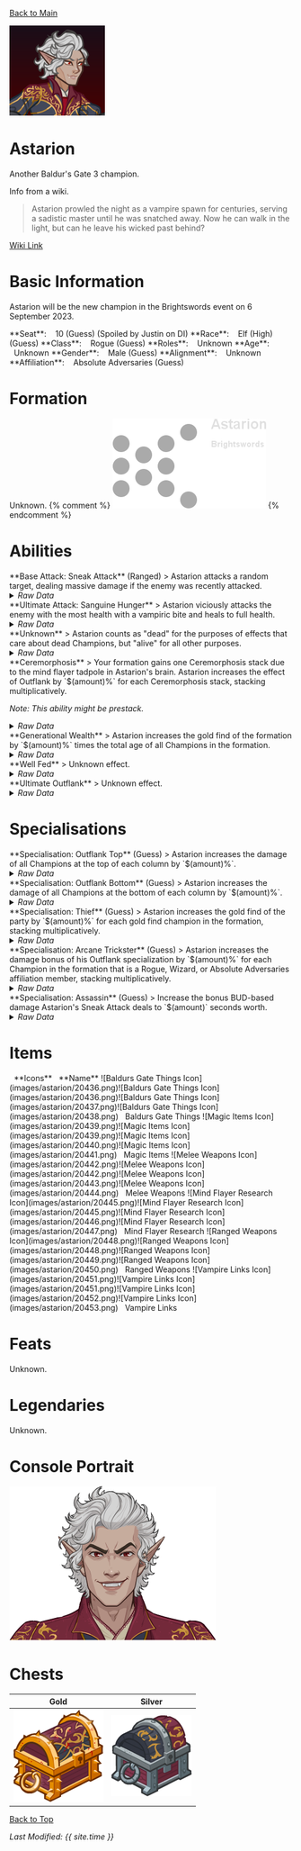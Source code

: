 [Back to Main](index.md)

![PC Portrait](images/astarion/portrait.png)

# Astarion

Another Baldur's Gate 3 champion.

Info from a wiki.
> Astarion prowled the night as a vampire spawn for centuries, serving a sadistic master until he was snatched away. Now he can walk in the light, but can he leave his wicked past behind?

[Wiki Link](https://baldursgate3.wiki.fextralife.com/Astarion)

# Basic Information

Astarion will be the new champion in the Brightswords event on 6 September 2023.

<span class="champStatsTableColumn">
    <span class="champStatsTableRow">
        <span class="champStatsTableInfoHeader">
            <span style="margin-right:4px;">**Seat**:</span>
        </span>
        <span class="champStatsTableInfoSmall">
            <span style="margin-left:8px;">10 (Guess) (Spoiled by Justin on DI)</span>
        </span>
    </span>
    <span class="champStatsTableRow">
        <span class="champStatsTableInfoHeader">
            <span style="margin-right:4px;">**Race**:</span>
        </span>
        <span class="champStatsTableInfoSmall">
            <span style="margin-left:8px;">Elf (High) (Guess)</span>
        </span>
    </span>
    <span class="champStatsTableRow">
        <span class="champStatsTableInfoHeader">
            <span style="margin-right:4px;">**Class**:</span>
        </span>
        <span class="champStatsTableInfoSmall">
            <span style="margin-left:8px;">Rogue (Guess)</span>
        </span>
    </span>
    <span class="champStatsTableRow">
        <span class="champStatsTableInfoHeader">
            <span style="margin-right:4px;">**Roles**:</span>
        </span>
        <span class="champStatsTableInfoSmall">
            <span style="margin-left:8px;">Unknown</span>
        </span>
    </span>
    <span class="champStatsTableRow">
        <span class="champStatsTableInfoHeader">
            <span style="margin-right:4px;">**Age**:</span>
        </span>
        <span class="champStatsTableInfoSmall">
            <span style="margin-left:8px;">Unknown</span>
        </span>
    </span>
    <span class="champStatsTableRow">
        <span class="champStatsTableInfoHeader">
            <span style="margin-right:4px;">**Gender**:</span>
        </span>
        <span class="champStatsTableInfoSmall">
            <span style="margin-left:8px;">Male (Guess)</span>
        </span>
    </span>
    <span class="champStatsTableRow">
        <span class="champStatsTableInfoHeader">
            <span style="margin-right:4px;">**Alignment**:</span>
        </span>
        <span class="champStatsTableInfoSmall">
            <span style="margin-left:8px;">Unknown</span>
        </span>
    </span>
    <span class="champStatsTableRow">
        <span class="champStatsTableInfoHeader">
            <span style="margin-right:4px;">**Affiliation**:</span>
        </span>
        <span class="champStatsTableInfoSmall">
            <span style="margin-left:8px;">Absolute Adversaries (Guess)</span>
        </span>
    </span>
</span>

# Formation

Unknown.
{% comment %}
![Formation Layout](images/astarion/formation.png)
{% endcomment %}

# Abilities

<div markdown="1" class="abilityBorder"><div markdown="1" class="abilityBorderInner">
**Base Attack: Sneak Attack** (Ranged)
> Astarion attacks a random target, dealing massive damage if the enemy was recently attacked.
<details><summary><em>Raw Data</em></summary>
<p>
<pre>
{
    "description": "Astarion attacks a random target, dealing massive damage if the enemy was recently attacked.",
    "long_description": "",
    "damage_modifier": 1,
    "damage_types": ["ranged"],
    "graphic_id": 0,
    "target": "random",
    "aoe_radius": 0,
    "tags": ["ranged"],
    "num_targets": 1,
    "animations": [{
        "projectile_details": {
            "percent_height_offset": 10,
            "projectile_graphic_id": 20375,
            "projectile_speed": 1750,
            "hash": "ecac999b510d089e10f4e6a0edf92483",
            "rotation_speed": 720
        },
        "bonus_seconds_of_bud": 1,
        "teleport_sequence_name": "charge",
        "special_melee": "astarion",
        "shoot_offset": {
            "x": 50,
            "y": -125
        },
        "bud_override_upgrade_id": 12497,
        "type": "melee_attack",
        "shoot_sequence_name": "attack",
        "shoot_sound_id": 180,
        "shoot_frame": 5,
        "bonus_bud_threshold": 3
    }],
    "name": "Sneak Attack",
    "cooldown": 6,
    "id": 677
}
</pre>
</p>
</details>
</div></div>

<div markdown="1" class="abilityBorder"><div markdown="1" class="abilityBorderInner">
**Ultimate Attack: Sanguine Hunger**
> Astarion viciously attacks the enemy with the most health with a vampiric bite and heals to full health.
<details><summary><em>Raw Data</em></summary>
<p>
<pre>
{
    "description": "Astarion viciously attacks the enemy with the most health and heals to full health.",
    "long_description": "Astarion viciously attacks the enemy with the most health with a vampiric bite and heals to full health.",
    "damage_modifier": 1,
    "damage_types": ["melee"],
    "graphic_id": 20430,
    "target": "highest_health",
    "aoe_radius": 0,
    "tags": [
        "melee",
        "ultimate"
    ],
    "num_targets": 1,
    "animations": [{
        "teleport_sequence_name": "charge",
        "ultimate": "astarion",
        "melee_sequence_name": "ultimate",
        "type": "ultimate_attack"
    }],
    "name": "Sanguine Hunger",
    "cooldown": 60,
    "id": 678
}
</pre>
</p>
</details>
</div></div>

<div markdown="1" class="abilityBorder"><div markdown="1" class="abilityBorderInner">
**Unknown**
> Astarion counts as "dead" for the purposes of effects that care about dead Champions, but "alive" for all other purposes.
<details><summary><em>Raw Data</em></summary>
<p>
<pre>
{
    "effect_keys": [{"effect_string": "do_nothing"}],
    "requirements": "",
    "description": {"desc": "Astarion counts as \"dead\" for the purposes of effects that care about dead Champions, but \"alive\" for all other purposes."},
    "id": 1663,
    "flavour_text": "",
    "graphic_id": 0,
    "properties": {
        "is_formation_ability": true,
        "owner_use_outgoing_description": true,
        "formation_circle_icon": false
    }
}
</pre>
</p>
</details>
</div></div>

<div markdown="1" class="abilityBorder"><div markdown="1" class="abilityBorderInner">
**Ceremorphosis**
> Your formation gains one Ceremorphosis stack due to the mind flayer tadpole in Astarion's brain. Astarion increases the effect of Outflank by `$(amount)%` for each Ceremorphosis stack, stacking multiplicatively.

*Note: This ability might be prestack.*
<details><summary><em>Raw Data</em></summary>
<p>
<pre>
{
    "effect_keys": [
        {"effect_string": "pre_stack_amount,100"},
        {
            "amount_expr": "upgrade_amount(12489,0)",
            "stack_title": "Total Ceremorphosis Stacks",
            "amount_updated_listeners": ["slot_changed"],
            "stacks_multiply": true,
            "total_title": "Total Bonus",
            "off_when_benched": true,
            "show_bonus": true,
            "amount_func": "mult",
            "stack_func": "per_ceremorphosis_stacks",
            "effect_string": "buff_upgrades,0,12493,12494",
            "desc_forced_order": 2
        },
        {
            "stack_title": "Astarion Ceremorphosis Stacks",
            "manual_stacking": true,
            "stacks_multiply": false,
            "off_when_benched": true,
            "outgoing_buffs": false,
            "effect_string": "astarion_ceremorphosis_stacks,1",
            "show_stacks": true,
            "desc_forced_order": 1
        }
    ],
    "requirements": "",
    "description": {"desc": "Your formation gains one Ceremorphosis stack due to the mind flayer tadpole in Astarion's brain. Astarion increases the effect of Outflank by $(amount)% for each Ceremorphosis stack, stacking multiplicatively."},
    "id": 1664,
    "flavour_text": "",
    "graphic_id": 20421,
    "properties": {
        "indexed_effect_properties": true,
        "retain_on_slot_changed": true,
        "is_formation_ability": true,
        "default_bonus_index": 0,
        "owner_use_outgoing_description": true,
        "per_effect_index_bonuses": true
    }
}
</pre>
</p>
</details>
</div></div>

<div markdown="1" class="abilityBorder"><div markdown="1" class="abilityBorderInner">
**Generational Wealth**
> Astarion increases the gold find of the formation by `$(amount)%` times the total age of all Champions in the formation.
<details><summary><em>Raw Data</em></summary>
<p>
<pre>
{
    "effect_keys": [{
        "stack_title": "Total Age",
        "amount_updated_listeners": ["slot_changed"],
        "stacks_multiply": true,
        "show_bonus": true,
        "amount_func": "mult",
        "stack_func": "per_hero_attribute",
        "per_hero_expr": "age",
        "effect_string": "buff_upgrade,1,12205"
    }],
    "requirements": "",
    "description": {"desc": "Astarion increases the gold find of the formation by $(amount)% times the total age of all Champions in the formation."},
    "id": 1665,
    "flavour_text": "",
    "graphic_id": 20422,
    "properties": {
        "is_formation_ability": true,
        "owner_use_outgoing_description": true
    }
}
</pre>
</p>
</details>
</div></div>

<div markdown="1" class="abilityBorder"><div markdown="1" class="abilityBorderInner">
**Well Fed**
> Unknown effect.
<details><summary><em>Raw Data</em></summary>
<p>
<pre>
{
    "effect_keys": [{"effect_string": "do_nothing"}],
    "requirements": "",
    "description": {"desc": ""},
    "id": 1666,
    "flavour_text": "",
    "graphic_id": 20424,
    "properties": {
        "is_formation_ability": true,
        "owner_use_outgoing_description": true
    }
}
</pre>
</p>
</details>
</div></div>

<div markdown="1" class="abilityBorder"><div markdown="1" class="abilityBorderInner">
**Ultimate Outflank**
> Unknown effect.
<details><summary><em>Raw Data</em></summary>
<p>
<pre>
{
    "effect_keys": [{"effect_string": "do_nothing"}],
    "requirements": "",
    "description": {"desc": ""},
    "id": 1667,
    "flavour_text": "",
    "graphic_id": 20423,
    "properties": {
        "is_formation_ability": true,
        "owner_use_outgoing_description": true
    }
}
</pre>
</p>
</details>
</div></div>

# Specialisations

<div markdown="1" class="abilityBorder"><div markdown="1" class="abilityBorderInner">
**Specialisation: Outflank Top** (Guess)
> Astarion increases the damage of all Champions at the top of each column by `$(amount)%`.
<details><summary><em>Raw Data</em></summary>
<p>
<pre>
{
    "effect_keys": [{
        "off_when_benched": true,
        "effect_string": "hero_dps_multiplier_mult,100",
        "targets": ["top_row"]
    }],
    "requirements": "",
    "description": {"desc": "Astarion increases the damage of all Champions at the top of each column by $(amount)%."},
    "id": 1668,
    "flavour_text": "",
    "graphic_id": 0,
    "properties": {
        "is_formation_ability": true,
        "owner_use_outgoing_description": true,
        "type": "upgrade",
        "formation_circle_icon": false
    }
}
</pre>
</p>
</details>
</div></div>

<div markdown="1" class="abilityBorder"><div markdown="1" class="abilityBorderInner">
**Specialisation: Outflank Bottom** (Guess)
> Astarion increases the damage of all Champions at the bottom of each column by `$(amount)%`.
<details><summary><em>Raw Data</em></summary>
<p>
<pre>
{
    "effect_keys": [{
        "off_when_benched": true,
        "effect_string": "hero_dps_multiplier_mult,100",
        "targets": ["bottom_row"]
    }],
    "requirements": "",
    "description": {"desc": "Astarion increases the damage of all Champions at the bottom of each column by $(amount)%"},
    "id": 1669,
    "flavour_text": "",
    "graphic_id": 0,
    "properties": {
        "is_formation_ability": true,
        "owner_use_outgoing_description": true,
        "type": "upgrade",
        "formation_circle_icon": false
    }
}
</pre>
</p>
</details>
</div></div>

<div markdown="1" class="abilityBorder"><div markdown="1" class="abilityBorderInner">
**Specialisation: Thief** (Guess)
> Astarion increases the gold find of the party by `$(amount)%` for each gold find champion in the formation, stacking multiplicatively.
<details><summary><em>Raw Data</em></summary>
<p>
<pre>
{
    "effect_keys": [{"effect_string": "gold_mult_per_tagged_crusader_mult,100,gold"}],
    "requirements": "",
    "description": {"desc": "Astarion increases the gold find of the party by $(amount)% for each gold find champion in the formation, stacking multiplicatively."},
    "id": 1670,
    "flavour_text": "",
    "graphic_id": 0,
    "properties": {
        "is_formation_ability": true,
        "owner_use_outgoing_description": true,
        "type": "upgrade",
        "formation_circle_icon": false
    }
}
</pre>
</p>
</details>
</div></div>

<div markdown="1" class="abilityBorder"><div markdown="1" class="abilityBorderInner">
**Specialisation: Arcane Trickster** (Guess)
> Astarion increases the damage bonus of his Outflank specialization by `$(amount)%` for each Champion in the formation that is a Rogue, Wizard, or Absolute Adversaries affiliation member, stacking multiplicatively.
<details><summary><em>Raw Data</em></summary>
<p>
<pre>
{
    "effect_keys": [{
        "stack_title": "Qualified Champions",
        "amount_updated_listeners": [
            "hero_tags_changed",
            "slot_changed"
        ],
        "show_bonus": true,
        "amount_func": "mult",
        "stack_func": "per_hero",
        "effect_string": "buff_upgrades,100,12493,12494",
        "tag": "absoluteadversaries|rogue|wizard"
    }],
    "requirements": "",
    "description": {"desc": "Astarion increases the damage bonus of his Outflank specialization by $(amount)% for each Champion in the formation that is a Rogue, Wizard, or Absolute Adversaries affiliation member, stacking multiplicatively."},
    "id": 1671,
    "flavour_text": "",
    "graphic_id": 0,
    "properties": {
        "is_formation_ability": true,
        "owner_use_outgoing_description": true,
        "type": "upgrade",
        "formation_circle_icon": false
    }
}
</pre>
</p>
</details>
</div></div>

<div markdown="1" class="abilityBorder"><div markdown="1" class="abilityBorderInner">
**Specialisation: Assassin** (Guess)
> Increase the bonus BUD-based damage Astarion's Sneak Attack deals to `$(amount)` seconds worth.
<details><summary><em>Raw Data</em></summary>
<p>
<pre>
{
    "effect_keys": [{"effect_string": "do_nothing,5"}],
    "requirements": "",
    "description": {"desc": "Increase the bonus BUD-based damage Astarion's Sneak Attack deals to $(amount) seconds worth."},
    "id": 1672,
    "flavour_text": "",
    "graphic_id": 0,
    "properties": {
        "is_formation_ability": true,
        "owner_use_outgoing_description": true,
        "type": "upgrade",
        "formation_circle_icon": false
    }
}
</pre>
</p>
</details>
</div></div>

# Items

<span class="itemTableColumn">
    <span class="itemTableRowHeader">
        <span class="itemTableIcon">
            <span style="margin-left:8px;">**Icons**</span>
        </span>
        <span class="itemTableNameSmall">
            <span style="margin-left: 8px;">**Name**</span>
        </span>
    </span>
    <span class="itemTableRow">
        <span class="itemTableIcon">
            <span class="itemTableIcon1">![Baldurs Gate Things Icon](images/astarion/20436.png)</span><span class="itemTableIcon2">![Baldurs Gate Things Icon](images/astarion/20436.png)</span><span class="itemTableIcon3">![Baldurs Gate Things Icon](images/astarion/20437.png)</span><span class="itemTableIcon4">![Baldurs Gate Things Icon](images/astarion/20438.png)</span>
        </span>
        <span class="itemTableNameSmall">
            <span style="margin-left: 8px;">Baldurs Gate Things</span>
        </span>
    </span>
    <span class="itemTableRow">
        <span class="itemTableIcon">
            <span class="itemTableIcon1">![Magic Items Icon](images/astarion/20439.png)</span><span class="itemTableIcon2">![Magic Items Icon](images/astarion/20439.png)</span><span class="itemTableIcon3">![Magic Items Icon](images/astarion/20440.png)</span><span class="itemTableIcon4">![Magic Items Icon](images/astarion/20441.png)</span>
        </span>
        <span class="itemTableNameSmall">
            <span style="margin-left: 8px;">Magic Items</span>
        </span>
    </span>
    <span class="itemTableRow">
        <span class="itemTableIcon">
            <span class="itemTableIcon1">![Melee Weapons Icon](images/astarion/20442.png)</span><span class="itemTableIcon2">![Melee Weapons Icon](images/astarion/20442.png)</span><span class="itemTableIcon3">![Melee Weapons Icon](images/astarion/20443.png)</span><span class="itemTableIcon4">![Melee Weapons Icon](images/astarion/20444.png)</span>
        </span>
        <span class="itemTableNameSmall">
            <span style="margin-left: 8px;">Melee Weapons</span>
        </span>
    </span>
    <span class="itemTableRow">
        <span class="itemTableIcon">
            <span class="itemTableIcon1">![Mind Flayer Research Icon](images/astarion/20445.png)</span><span class="itemTableIcon2">![Mind Flayer Research Icon](images/astarion/20445.png)</span><span class="itemTableIcon3">![Mind Flayer Research Icon](images/astarion/20446.png)</span><span class="itemTableIcon4">![Mind Flayer Research Icon](images/astarion/20447.png)</span>
        </span>
        <span class="itemTableNameSmall">
            <span style="margin-left: 8px;">Mind Flayer Research</span>
        </span>
    </span>
    <span class="itemTableRow">
        <span class="itemTableIcon">
            <span class="itemTableIcon1">![Ranged Weapons Icon](images/astarion/20448.png)</span><span class="itemTableIcon2">![Ranged Weapons Icon](images/astarion/20448.png)</span><span class="itemTableIcon3">![Ranged Weapons Icon](images/astarion/20449.png)</span><span class="itemTableIcon4">![Ranged Weapons Icon](images/astarion/20450.png)</span>
        </span>
        <span class="itemTableNameSmall">
            <span style="margin-left: 8px;">Ranged Weapons</span>
        </span>
    </span>
    <span class="itemTableRow">
        <span class="itemTableIcon">
            <span class="itemTableIcon1">![Vampire Links Icon](images/astarion/20451.png)</span><span class="itemTableIcon2">![Vampire Links Icon](images/astarion/20451.png)</span><span class="itemTableIcon3">![Vampire Links Icon](images/astarion/20452.png)</span><span class="itemTableIcon4">![Vampire Links Icon](images/astarion/20453.png)</span>
        </span>
        <span class="itemTableNameSmall">
            <span style="margin-left: 8px;">Vampire Links</span>
        </span>
    </span>
</span>

# Feats

Unknown.

# Legendaries

Unknown.

# Console Portrait

![Console Portrait](images/astarion/console.png)

# Chests

| Gold | Silver |
|---|---|
| ![Gold Chest](images/astarion/chest_gold.png) | ![Silver Chest](images/astarion/chest_silver.png) |

[Back to Top](#top)

*Last Modified: {{ site.time }}*